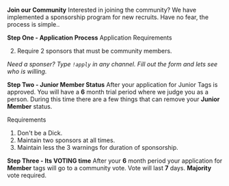 **Join our Community**
Interested in joining the community?  We have implemented a sponsorship program for new recruits.  Have no fear, the process is simple..

**Step One -  Application Process**
Application Requirements

2. Require 2 sponsors that must be community members. 

*Need a sponser?  Type `!apply` in any channel.  Fill out the form and lets see who is willing.*

**Step Two - Junior Member Status**
After your application for Junior Tags is approved.  You will have a **6** month trial period where we judge you as a person.  During this time there are a few things that can remove your **Junior Member** status.

Requirements
1. Don't be a Dick. 
2. Maintain two sponsors at all times.
3. Maintain less the 3 warnings for duration of sponsorship.


**Step Three - Its VOTING time**
After your **6** month period your application for **Member** tags will go to a community vote.  Vote will last **7** days.  **Majority** vote required.

